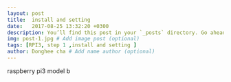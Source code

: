 ```yaml
---
layout: post
title:  install and setting
date:   2017-08-25 13:32:20 +0300
description: You’ll find this post in your `_posts` directory. Go ahead and edit it and re-build the site to see your changes. # Add post description (optional)
img: post-1.jpg # Add image post (optional)
tags: [RPI3, step 1 ,install and setting ]
author: Donghee cha # Add name author (optional)
---
```

raspberry pi3 model b
> 

